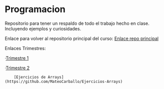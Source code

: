 # Programacion

  Repositorio para tener un respaldo de todo el trabajo hecho en clase. Incluyendo ejemplos y curiosidades.
  
  Enlace para volver al repositorio principal del curso:
  [Enlace repo principal](https://github.com/MateoCarballo/Principal/blob/main/README.md)
  
  
Enlaces Trimestres:

·[Trimestre 1]()

·[Trimestre 2]()
  
        [Ejercicios de Arrays](https://github.com/MateoCarballo/Ejercicios-Arrays)
